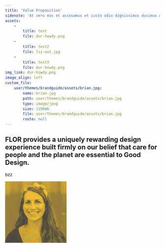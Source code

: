```yaml
---
title: 'Value Proposition'
sidenote: 'At vero eos et accusamus et iusto odio dignissimos ducimus qui blanditiis praesentium voluptatum deleniti atque corrupti quos dolores et quas molestias excepturi sint occaecati cupiditate non provident, similique sunt in culpa qui officia deserunt mollitia animi, id est laborum et dolorum fuga. Et harum quidem rerum facilis est et expedita distinctio. Nam libero tempore, cum soluta nobis est eligendi optio cumque nihil impedit quo minus id quod maxime placeat facere possimus, omnis voluptas assumenda est, omnis dolor repellendus. Temporibus autem quibusdam et aut officiis debitis aut rerum necessitatibus saepe eveniet ut et voluptates repudiandae sint et molestiae non recusandae. Itaque earum rerum hic tenetur a sapiente delectus, ut aut reiciendis voluptatibus maiores alias consequatur aut perferendis doloribus asperiores repellat.'
assets:
    -
        title: test
        file: dur-howdy.png
    -
        title: test2
        file: liz-out.jpg
    -
        title: test3
        file: dur-howdy.png
img_link: dur-howdy.png
image_align: left
custom_file:
    user/themes/brandguide/assets/brian.jpg:
        name: brian.jpg
        path: user/themes/brandguide/assets/brian.jpg
        type: image/jpeg
        size: 119006
        file: user/themes/brandguide/assets/brian.jpg
        route: null
---
```


## FLOR provides a uniquely rewarding design experience built firmly on our belief that care for people and the planet are essential to Good Design.

bzz

![](liz-out.jpg?sepia)